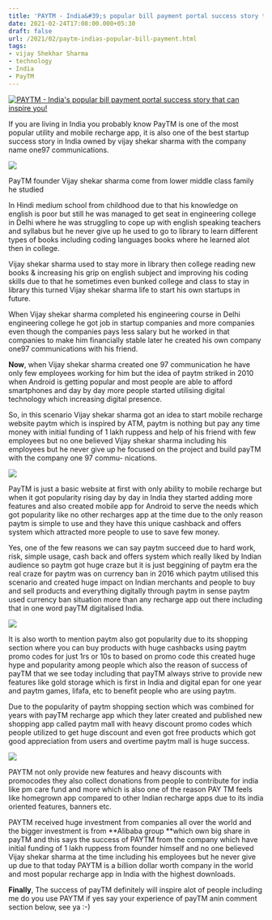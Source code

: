 ```yaml
---
title: 'PAYTM - India&#39;s popular bill payment portal success story that can inspire you! '
date: 2021-02-24T17:08:00.000+05:30
draft: false
url: /2021/02/paytm-indias-popular-bill-payment.html
tags: 
- vijay Shekhar Sharma
- technology
- India
- PayTM
---
```


[![PAYTM - India's popular bill payment portal success story that can inspire you!](https://lh3.googleusercontent.com/-VRNEatraMvA/YBb796Sb6fI/AAAAAAAADE4/beDo4z9G6B89nc4aM4whzGZHYqmaF8bvACLcBGAsYHQ/s1600/1612119027538220-0.png "PAYTM - India's popular bill payment portal success story that can inspire you!")](https://lh3.googleusercontent.com/-VRNEatraMvA/YBb796Sb6fI/AAAAAAAADE4/beDo4z9G6B89nc4aM4whzGZHYqmaF8bvACLcBGAsYHQ/s1600/1612119027538220-0.png)

  

  

If you are living in India you probably know PayTM is one of the most popular utility and mobile recharge app, it is also one of the best startup success story in India owned by vijay shekar sharma with the company name one97 communications.

[![](https://lh3.googleusercontent.com/-Blp_psC3mnY/YBb78ja5HoI/AAAAAAAADE0/zGICmAiftA0v7sSwbnF11Sy0Nvlmd1C9gCLcBGAsYHQ/s1600/1612119022864501-1.png)](https://lh3.googleusercontent.com/-Blp_psC3mnY/YBb78ja5HoI/AAAAAAAADE0/zGICmAiftA0v7sSwbnF11Sy0Nvlmd1C9gCLcBGAsYHQ/s1600/1612119022864501-1.png)

  

  

PayTM founder Vijay shekar sharma come from lower middle class family he studied

In Hindi medium school from childhood due to that his knowledge on english is poor but still he was managed to get seat in engineering college in Delhi where he was struggling to cope up with english speaking teachers and syllabus but he never give up he used to go to library to learn different types of books including coding languages books where he learned alot then in college. 

  

Vijay shekar sharma used to stay more in library then college reading new books & increasing his grip on english subject and improving his coding skills due to that he sometimes even bunked college and class to stay in library this turned Vijay shekar sharma life to start his own startups in future. 

  

When Vijay shekar sharma completed his engineering course in Delhi engineering college he got job in startup companies and more companies even though the companies pays less salary but he worked in that companies to make him financially stable later he created his own company one97 communications with his friend. 

  

**Now**, when Vijay shekar sharma created one 97 communication he have only few employees working for him but the idea of paytm striked in 2010 when Android is getting popular and most people are able to afford smartphones and day by day more people started utilising digital technology which increasing digital presence. 

  

So, in this scenario Vijay shekar sharma got an idea to start mobile recharge website paytm which is inspired by ATM, paytm is nothing but pay any time money with initial funding of 1 lakh ruppess and help of his friend with few employees but no one believed Vijay shekar sharma including his employees but he never give up he focused on the project and build payTM with the company one 97 commu- nications. 

  

[![](https://lh3.googleusercontent.com/-aJiYf0yAzi8/YBb77tzRZNI/AAAAAAAADEw/4002UVPm18UWJr1MO0WSXPvc4mWiBFEgQCLcBGAsYHQ/s1600/1612119018435540-2.png)](https://lh3.googleusercontent.com/-aJiYf0yAzi8/YBb77tzRZNI/AAAAAAAADEw/4002UVPm18UWJr1MO0WSXPvc4mWiBFEgQCLcBGAsYHQ/s1600/1612119018435540-2.png)

  

  

PayTM is just a basic website at first with only ability to mobile recharge but when it got popularity rising day by day in India they started adding more features and also created mobile app for Android to serve the needs which got popularity like no other recharges app at the time due to the only reason paytm is simple to use and they have this unique cashback and offers system which attracted more people to use to save few money. 

  

Yes, one of the few reasons we can say paytm succeed due to hard work, risk, simple usage, cash back and offers system which really liked by Indian audience so paytm got huge craze but it is just beggining of paytm era the real craze for paytm was on currency ban in 2016 which paytm utilised this scenario and created huge impact on Indian merchants and people to buy and sell products and everything digitally through paytm in sense paytm used currency ban situation more than any recharge app out there including that in one word payTM digitalised India. 

  

[![](https://lh3.googleusercontent.com/-Olau07Es5mc/YBb76e_xt8I/AAAAAAAADEs/-f1N6-kg8yMjxj4-DrYpkyT8MSW6v8efQCLcBGAsYHQ/s1600/1612119014123168-3.png)](https://lh3.googleusercontent.com/-Olau07Es5mc/YBb76e_xt8I/AAAAAAAADEs/-f1N6-kg8yMjxj4-DrYpkyT8MSW6v8efQCLcBGAsYHQ/s1600/1612119014123168-3.png)

  

It is also worth to mention paytm also got popularity due to its shopping section where you can buy products with huge cashbacks using paytm promo codes for just 1rs or 10s to based on promo code this created huge hype and popularity among people which also the reason of success of payTM that we see today including that payTM always strive to provide new features like gold storage which is first in India and digital epan for one year and paytm games, lifafa, etc to benefit people who are using paytm. 

  

Due to the popularity of paytm shopping section which was combined for years with payTM recharge app which they later created and published new shopping app called paytm mall with heavy discount promo codes which people utilized to get huge discount and even got free products which got good appreciation from users and overtime paytm mall is huge success. 

  

[![](https://lh3.googleusercontent.com/-ZByvMIfR38k/YBb75bNQWiI/AAAAAAAADEo/WxlRhfqTtUUxnIXtw3aqq3xmYfcMGgXfACLcBGAsYHQ/s1600/1612119009017354-4.png)](https://lh3.googleusercontent.com/-ZByvMIfR38k/YBb75bNQWiI/AAAAAAAADEo/WxlRhfqTtUUxnIXtw3aqq3xmYfcMGgXfACLcBGAsYHQ/s1600/1612119009017354-4.png)

  

  

PAYTM not only provide new features and heavy discounts with promocodes they also collect donations from people to contribute for india like pm care fund and more which is also one of the reason PAY TM feels like homegrown app compared to other Indian recharge apps due to its india oriented features, banners etc. 

  

PAYTM received huge investment from companies all over the world and the bigger investment is from **Alibaba group **which own big share in payTM and this says the success of PAYTM from the company which have initial funding of 1 lakh ruppess from founder himself and no one believed Vijay shekar sharma at the time including his employees but he never give up due to that today PAYTM is a billion dollar worth company in the world and most popular recharge app in India with the highest downloads. 

  

**Finally**, The success of payTM definitely will inspire alot of people including me do you use PAYTM if yes say your experience of payTM anin comment section below, see ya :-)